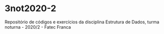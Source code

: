 # 3not2020-2
Repositório de códigos e exercícios da disciplina Estrutura de Dados, turma noturna - 2020/2 - Fatec Franca
